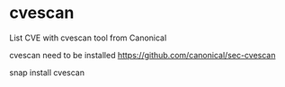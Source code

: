 # cvescan
List CVE with cvescan tool from Canonical 

cvescan need to be installed
https://github.com/canonical/sec-cvescan

snap install cvescan 